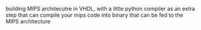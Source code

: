 building MIPS architecutre in VHDL, with a little python compiler as an extra step that can compile your mips code into binary that can be fed to the MIPS architecture
